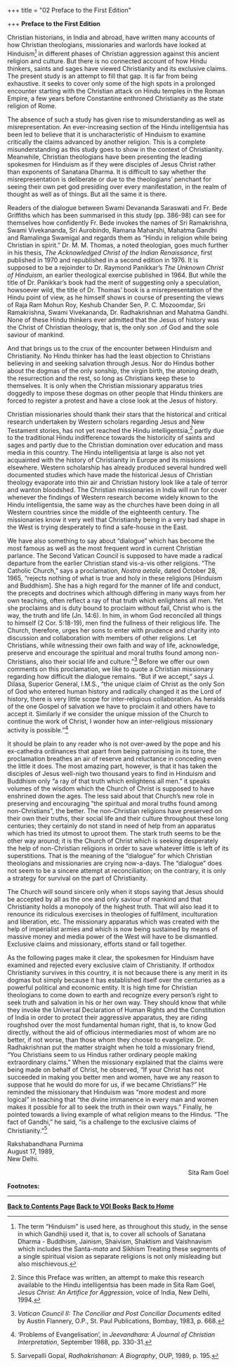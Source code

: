 +++
title = "02 Preface to the First Edition"

+++
**Preface to the First Edition**

Christian historians, in India and abroad, have written many accounts of how Christian theologians, missionaries and warlords have looked at Hinduism[^1] in different phases of Christian aggression against this ancient religion and culture. But there is no connected account of how Hindu thinkers, saints and sages have viewed Christianity and its exclusive claims. The present study is an attempt to fill that gap. It is far from being exhaustive. it seeks to cover only some of the high spots in a prolonged encounter starting with the Christian attack on Hindu temples in the Roman Empire, a few years before Constantine enthroned Christianity as the state religion of Rome.

The absence of such a study has given rise to misunderstanding as well as misrepresentation. An ever-increasing section of the Hindu intelligentsia has been led to believe that it is uncharacteristic of Hinduism to examine critically the claims advanced by another religion. This is a complete misunderstanding as this study goes to show in the context of Christianity. Meanwhile, Christian theologians have been presenting the leading spokesmen for Hinduism as if they were disciples of Jesus Christ rather than exponents of Sanatana Dharma. It is difficult to say whether the misrepresentation is deliberate or due to the theologians’ penchant for seeing their own pet god presiding over every manifestation, in the realm of thought as well as of things. But all the same it is there.

Readers of the dialogue between Swami Devananda Saraswati and Fr. Bede Griffiths which has been summarised in this study (pp. 386-98) can see for themselves how confidently Fr. Bede invokes the names of Sri Ramakrishna, Swami Vivekananda, Sri Aurobindo, Ramana Maharshi, Mahatma Gandhi and Ramalinga Swamigal and regards them as “Hindu in religion while being Christian in spirit.” Dr. M. M. Thomas, a noted theologian, goes much further in his thesis, *The Acknowledged Christ of the Indian Renaissance*, first published in 1970 and republished in a second edition in 1976. It is supposed to be a rejoinder to Dr. Raymond Panikkar’s *The Unknown Christ of Hinduism*, an earlier theological exercise published in 1964. But while the title of Dr. Panikkar’s book had the merit of suggesting only a speculation, howsoever wild, the title of Dr. Thomas’ book is a misrepresentation of the Hindu point of view, as he himself shows in course of presenting the views of Raja Ram Mohun Roy, Keshub Chander Sen, P. C. Mozoomdar, Sri Ramakrishna, Swami Vivekananda, Dr. Radhakrishnan and Mahatma Gandhi. None of these Hindu thinkers ever admitted that the Jesus of history was the Christ of Christian theology, that is, the only son .of God and the sole saviour of mankind.

And that brings us to the crux of the encounter between Hinduism and Christianity. No Hindu thinker has had the least objection to Christians believing in and seeking salvation through Jesus. Nor do Hindus bother about the dogmas of the only sonship, the virgin birth, the atoning death, the resurrection and the rest, so long as Christians keep these to themselves. It is only when the Christian missionary apparatus tries doggedly to impose these dogmas on other people that Hindu thinkers are forced to register a protest and have a close look at the Jesus of history.

Christian missionaries should thank their stars that the historical and critical research undertaken by Western scholars regarding Jesus and New Testament stories, has not yet reached the Hindu intelligentsia,[^2] partly due to the traditional Hindu indifference towards the historicity of saints and sages and partly due to the Christian domination over education and mass media in this country. The Hindu intelligentsia at large is also not yet acquainted with the history of Christianity in Europe and its missions elsewhere. Western scholarship has already produced several hundred well documented studies which have made the historical Jesus of Christian theology evaporate into thin air and Christian history look like a tale of terror and wanton bloodshed. The Christian missionaries in India will run for cover whenever the findings of Western research become widely known to the Hindu intelligentsia, the same way as the churches have been doing in all Western countries since the middle of the eighteenth century. The missionaries know it very well that Christianity being in a very bad shape in the West is trying desperately to find a safe-house in the East.

We have also something to say about “dialogue” which has become the most famous as well as the most frequent word in current Christian parlance. The Second Vatican Council is supposed to have made a radical departure from the earlier Christian stand vis-a-vis other religions. “The Catholic Church,” says a proclamation, *Nostra aetale*, dated October 28, 1965, “rejects nothing of what is true and holy in these religions \[Hinduism and Buddhism\]. She has a high regard for the manner of life and conduct, the precepts and doctrines which although differing in many ways from her own teaching, often reflect a ray of that truth which enlightens all men. Yet she proclaims and is duty bound to proclaim without fail, Christ who is the way, the truth and life (Jn. 14:6). In him, in whom God reconciled all things to himself (2 Cor. 5:18-19), men find the fullness of their religious life. The Church, therefore, urges her sons to enter with prudence and charity into discussion and collaboration with members of other religions. Let Christians, while witnessing their own faith and way of life, acknowledge, preserve and encourage the spiritual and moral truths found among non-Christians, also their social life and culture.”[^3] Before we offer our own comments on this proclamation, we like to quote a Christian missionary regarding how difficult the dialogue remains. “But if we accept,” says J. Dilasa, Superior General, I.M.S., “the unique claim of Christ as the only Son of God who entered human history and radically changed it as the Lord of history, there is very little scope for inter-religious collaboration. As heralds of the one Gospel of salvation we have to proclaim it and others have to accept it. Similarly if we consider the unique mission of the Church to continue the work of Christ, I wonder how an inter-religious missionary activity is possible.”[^4]

It should be plain to any reader who is not over-awed by the pope and his ex-cathedra ordinances that apart from being patronising in its tone, the proclamation breathes an air of reserve and reluctance in conceding even the little it does. The most amazing part, however, is that it has taken the disciples of Jesus well-nigh two thousand years to find in Hinduism and Buddhism only “a ray of that truth which enlightens all men.” it speaks volumes of the wisdom which the Church of Christ is supposed to have enshrined down the ages. The less said about that Church’s new role in preserving and encouraging “the spiritual and moral truths found among non-Christians”, the better. The non-Christian religions have preserved on their own their truths, their social life and their culture throughout these long centuries; they certainly do not stand in need of help from an apparatus which has tried its utmost to uproot them. The stark truth seems to be the other way around; it is the Church of Christ which is seeking desperately the help of non-Christian religions in order to save whatever little is left of its superstitions. That is the meaning of the “dialogue” for which Christian theologians and missionaries are crying now-a-days. The “dialogue” does not seem to be a sincere attempt at reconciliation; on the contrary, it is only a strategy for survival on the part of Christianity.

The Church will sound sincere only when it stops saying that Jesus should be accepted by all as the one and only saviour of mankind and that Christianity holds a monopoly of the highest truth. That will also lead it to renounce its ridiculous exercises in theologies of fulfilment, inculturation and liberation, etc. The missionary apparatus which was created with the help of imperialist armies and which is now being sustained by means of massive money and media power of the West will have to be dismantled. Exclusive claims and missionary, efforts stand or fall together.

As the following pages make it clear, the spokesmen for Hinduism have examined and rejected every exclusive claim of Christianity. If orthodox Christianity survives in this country, it is not because there is any merit in its dogmas but simply because it has established itself over the centuries as a powerful political and economic entity. It is high time for Christian theologians to come down to earth and recognize every person’s right to seek truth and salvation in his or her own way. They should know that while they invoke the Universal Declaration of Human Rights and the Constitution of India in order to protect their aggressive apparatus, they are riding roughshod over the most fundamental human right, that is, to know God directly, without the aid of officious intermediaries most of whom are no better, if not worse, than those whom they choose to evangelize. Dr. Radhakrishnan put the matter straight when he told a missionary friend, “You Christians seem to us Hindus rather ordinary people making extraordinary claims.” When the missionary explained that the claims were being made on behalf of Christ, he observed, “If your Christ has not succeeded in making you better men and women, have we any reason to suppose that he would do more for us, if we became Christians?” He reminded the missionary that Hinduism was “more modest and more logical” in teaching that “the divine immanence in every man and women makes it possible for all to seek the truth in their own ways.” Finally, he pointed towards a living example of what religion means to the Hindus. “The fact of Gandhi,” he said, “is a challenge to the exclusive claims of Christianity.”[^5]

Rakshabandhana Purnima   
August 17, 1989,   
New Delhi.

<div align="right">

Sita Ram Goel

</div>

  

**Footnotes:**

[^1]: The term “Hinduism” is used here, as throughout this study, in the sense in which Gandhiji used it, that is, to cover all schools of Sanatana Dharma - Buddhism, Jainism, Shaivism, Shaktism and Vaishnavism which includes the Santa-*mata* and Sikhism Treating these segments of a single spiritual vision as separate religions is not only misleading but also mischievous.

[^2]: Since this Preface was written, an attempt to make this research available to the Hindu intelligentsia has been made in Sita Ram Goel, *Jesus Christ: An Artifice for Aggression*, voice of India, New Delhi, 1994.

[^3]: *Vatican Council II: The Conciliar and Post Conciliar Documents* edited by Austin Flannery, O.P., St. Paul Publications, Bombay, 1983, p. 668. 

[^4]: ‘Problems of Evangelisation’, in *Jeevandhara: A Journal of Christian Interpretation*, September 1988, pp. 330-31.

[^5]: Sarvepalli Gopal, *Radhakrishanan: A Biography*, OUP, 1989, p. 195.

  

------------------------------------------------------------------------

**[Back to Contents Page](index.htm)    [Back to VOI
Books](http://voiceofdharma.org/books)    [Back to Home](http://voiceofdharma.org)**
